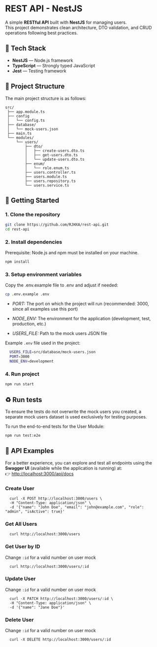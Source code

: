 # REST API - NestJS

A simple **RESTful API** built with **NestJS** for managing users.  
This project demonstrates clean architecture, DTO validation, and CRUD operations following best practices.

## 🧰 Tech Stack
- **NestJS** — Node.js framework  
- **TypeScript** — Strongly typed JavaScript  
- **Jest** — Testing framework

## 📂 Project Structure
The main project structure is as follows:

```
src/
 ├── app.module.ts
 ├── config
 │   └── config.ts
 ├── database/
 │   └── mock-users.json
 ├── main.ts
 └── modules/
     └── users/
         ├── dto/
         │   ├── create-users.dto.ts
         │   ├── get-users.dto.ts
         │   └── update-users.dto.ts
         ├── enum/
         │   └── role.enum.ts
         ├── users.controller.ts
         ├── users.module.ts
         ├── users.repository.ts
         └── users.service.ts
```

## 🚀 Getting Started

### 1. Clone the repository
```bash
git clone https://github.com/RJHXA/rest-api.git
cd rest-api
```

### 2. Install dependencies
Prerequisite: Node.js and npm must be installed on your machine.

```bash
npm install
```

### 3. Setup environment variables
Copy the .env.example file to .env and adjust if needed:
```bash
cp .env.example .env
```

- *PORT:* The port on which the project will run (recommended: 3000, since all examples use this port)

- *NODE_ENV:* The environment for the application (development, test, production, etc.)

- *USERS_FILE:* Path to the mock users JSON file

Example `.env` file used in the project:
```bash
  USERS_FILE=src/database/mock-users.json
  PORT=3000
  NODE_ENV=development
```

### 4. Run project
```bash
npm run start
```

## ♻️ Run tests

To ensure the tests do not overwrite the mock users you created, a separate mock users dataset is used exclusively for testing purposes.

To run the end-to-end tests for the User Module:

```bash
npm run test:e2e
```

## 📌 API Examples

For a better experience, you can explore and test all endpoints using the **Swagger UI** (available while the application is running) at:  
👉 [http://localhost:3000/api/docs](http://localhost:3000/api/docs)

### Create User
```
  curl -X POST http://localhost:3000/users \
  -H "Content-Type: application/json" \
  -d '{"name": "John Doe", "email": "john@example.com", "role": "admin", "isActive": true}'
```

### Get All Users
```
  curl http://localhost:3000/users
```

### Get User by ID
Change `:id` for a valid number on user mock
```
  curl http://localhost:3000/users/:id
```

### Update User
Change `:id` for a valid number on user mock
```
  curl -X PATCH http://localhost:3000/users/:id \
  -H "Content-Type: application/json" \
  -d '{"name": "Jane Doe"}'
```

### Delete User
Change `:id` for a valid number on user mock
```
  curl -X DELETE http://localhost:3000/users/:id
```
